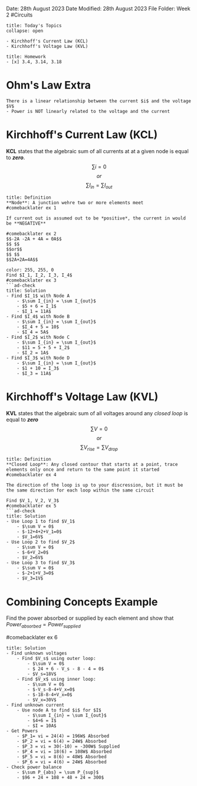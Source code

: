 Date: 28th August 2023
Date Modified: 28th August 2023
File Folder: Week 2
#Circuits

```ad-abstract
title: Today's Topics
collapse: open

- Kirchhoff's Current Law (KCL)
- Kirchhoff's Voltage Law (KVL)

```

```ad-note
title: Homework
- [x] 3.4, 3.14, 3.18
```

# Ohm's Law Extra

```ad-important
There is a linear relationship between the current $i$ and the voltage $V$
- Power is NOT linearly related to the voltage and the current
```

# Kirchhoff's Current Law (KCL)

**KCL** states that the algebraic sum of all currents at at a given node is equal to ***zero***.
$$\sum i = 0$$
$$or$$
$$\sum I_{in} = \sum I_{out}$$

```ad-summary
title: Definition
**Node**: A junction wehre two or more elements meet
#comebacklater ex 1
```

```ad-important
If current out is assumed out to be *positive*, the current in would be **NEGATIVE**
```

```ad-example
#comebacklater ex 2
$$-2A -2A + 4A = 0A$$
$$ $$
$$or$$
$$ $$
$$2A+2A=4A$$
```

```ad-example
color: 255, 255, 0
Find $I_1, I_2, I_3, I_4$
#comebacklater ex 3
```ad-check
title: Solution
- Find $I_1$ with Node A
	- $\sum I_{in} = \sum I_{out}$
	- $5 + 6 = I_1$
	- $I_1 = 11A$
- Find $I_4$ with Node B
	- $\sum I_{in} = \sum I_{out}$
	- $I_4 + 5 = 10$
	- $I_4 = 5A$
- Find $I_2$ with Node C
	- $\sum I_{in} = \sum I_{out}$
	- $11 = 5 + 5 + I_2$
	- $I_2 = 1A$
- Find $I_3$ with Node D
	- $\sum I_{in} = \sum I_{out}$
	- $1 + 10 = I_3$
	- $I_3 = 11A$
```

# Kirchhoff's Voltage Law (KVL)

**KVL** states that the algebraic sum of all voltages around any *closed loop* is equal to ***zero***
$$\sum V = 0$$
$$ or $$ $$\sum V_{rise} = \sum V_{drop}$$
```ad-summary
title: Definition
**Closed Loop**: Any closed contour that starts at a point, trace elements only once and return to the same point it started
#comebacklater ex 4
```

```ad-note
The direction of the loop is up to your discression, but it must be the same direction for each loop within the same circuit
```

```ad-example
Find $V_1, V_2, V_3$
#comebacklater ex 5
```ad-check
title: Solution
- Use Loop 1 to find $V_1$
	- $\sum V = 0$
	- $-12+4+2+V_1=0$
	- $V_1=6V$
- Use Loop 2 to find $V_2$
	- $\sum V = 0$
	- $-6+V_2=0$
	- $V_2=6V$
- Use Loop 3 to find $V_3$
	- $\sum V = 0$
	- $-2+1+V_3=0$
	- $V_3=1V$
```

# Combining Concepts Example

Find the power absorbed or supplied by each element and show that $Power_{absorbed} = Power_{supplied}$

#comebacklater ex 6

```ad-check
title: Solution
- Find unknown voltages
	- Find $V_s$ using outer loop:
		- $\sum V = 0$
		- $ 24 + 6 - V_s - 8 - 4 = 0$
		- $V_s=18V$
	- Find $V_x$ using inner loop:
		- $\sum V = 0$
		- $-V_s-8-4+V_x=0$
		- $-18-8-4+V_x=0$
		- $V_x=30V$
- Find unknown current
	- Use node A to find $i$ for $I$
		- $\sum I_{in} = \sum I_{out}$
		- $4+6 = I$
		- $I = 10A$
- Get Powers
	- $P_1= vi = 24(4) = 196W$ Absorbed
	- $P_2 = vi = 6(4) = 24W$ Absorbed
	- $P_3 = vi = 30(-10) = -300W$ Supplied
	- $P_4 = vi = 18(6) = 108W$ Absorbed
	- $P_5 = vi = 8(6) = 48W$ Absorbed
	- $P_6 = vi = 4(6) = 24W$ Absorbed
- Check power balance
	- $\sum P_{abs} = \sum P_{sup}$
	- $96 + 24 + 108 + 48 + 24 = 300$
```


